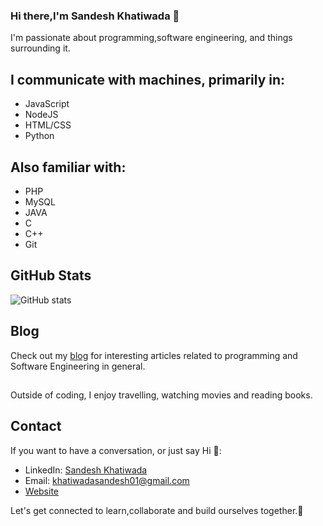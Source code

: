 ### Hi there,I'm Sandesh Khatiwada 👋

I'm passionate about programming,software engineering, and things surrounding it.

## I communicate with machines, primarily in: 
- JavaScript
- NodeJS
- HTML/CSS
- Python

## Also familiar with:
- PHP
- MySQL
- JAVA
- C
- C++
- Git


## GitHub Stats
![GitHub stats](https://github-readme-stats.vercel.app/api?username=sandesh-theMayGuy&show_icons=true)

## Blog
Check out my [blog](https://sandeshkhatiwada.hashnode.dev/) for interesting articles related to programming and Software Engineering in general.

## 
Outside of coding, I enjoy travelling, watching movies and reading books.




## Contact
If you want to have a conversation, or just say Hi  💬:
- LinkedIn: [Sandesh Khatiwada](https://www.linkedin.com/in/sandeshkhatiwada)
- Email: khatiwadasandesh01@gmail.com
- [Website](sandeshkhatiwada.com.np)

Let's get connected to learn,collaborate and build ourselves together.👯
  

<!--
**sandesh-theMayGuy/sandesh-theMayGuy** is a ✨ _special_ ✨ repository because its `README.md` (this file) appears on your GitHub profile.

Here are some ideas to get you started:

- 🔭 I’m currently working on ...
- 🌱 I’m currently learning ...
- 👯 I’m looking to collaborate on ...
- 🤔 I’m looking for help with ...
- 💬 Ask me about ...
- 📫 How to reach me: ...
- 😄 Pronouns: ...
- ⚡ Fun fact: ...
-->

